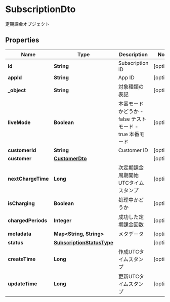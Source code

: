 

# SubscriptionDto

定期課金オブジェクト
## Properties

Name | Type | Description | Notes
------------ | ------------- | ------------- | -------------
**id** | **String** | Subscription ID |  [optional]
**appId** | **String** | App ID |  [optional]
**_object** | **String** | 対象種類の表記 |  [optional]
**liveMode** | **Boolean** | 本番モードかどうか - false テストモード - true 本番モード  |  [optional]
**customerId** | **String** | Customer ID |  [optional]
**customer** | [**CustomerDto**](CustomerDto.md) |  |  [optional]
**nextChargeTime** | **Long** | 次定期課金周期開始UTCタイムスタンプ |  [optional]
**isCharging** | **Boolean** | 処理中かどうか |  [optional]
**chargedPeriods** | **Integer** | 成功した定期課金回数 |  [optional]
**metadata** | **Map&lt;String, String&gt;** | メタデータ |  [optional]
**status** | [**SubscriptionStatusType**](SubscriptionStatusType.md) |  |  [optional]
**createTime** | **Long** | 作成UTCタイムスタンプ |  [optional]
**updateTime** | **Long** | 更新UTCタイムスタンプ |  [optional]



